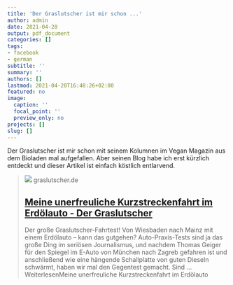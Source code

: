 ```yaml
---
title: 'Der Graslutscher ist mir schon ...'
author: admin
date: 2021-04-20
output: pdf_document
categories: []
tags:
- facebook
- german
subtitle: ''
summary: ''
authors: []
lastmod: 2021-04-20T16:48:26+02:00
featured: no
image:
  caption: ''
  focal_point: ''
  preview_only: no
projects: []
slug: []
---
```

Der Graslutscher ist mir schon mit seinem Kolumnen im Vegan Magazin aus dem Bioladen mal aufgefallen. Aber seinen Blog habe ich erst kürzlich entdeckt und dieser Artikel ist einfach  köstlich entlarvend.
> [![](https://graslutscher.de/wp-content/uploads/2021/04/SPON-Voransicht.png)](https://graslutscher.de/meine-unerfreuliche-kurzstreckenfahrt-im-erdoelauto/)
> graslutscher.de
> ## [Meine unerfreuliche Kurzstreckenfahrt im Erdölauto - Der Graslutscher](https://graslutscher.de/meine-unerfreuliche-kurzstreckenfahrt-im-erdoelauto/)
>
>Der große Graslutscher-Fahrtest! Von Wiesbaden nach Mainz mit einem Erdölauto – kann das gutgehen? Auto-Praxis-Tests sind ja das große Ding im seriösen Journalismus, und nachdem Thomas Geiger für den Spiegel im E-Auto von München nach Zagreb gefahren ist und anschließend wie eine hängende Schallplatte von guten Dieseln schwärmt, haben wir mal den Gegentest gemacht. Sind ... WeiterlesenMeine unerfreuliche Kurzstreckenfahrt im Erdölauto

